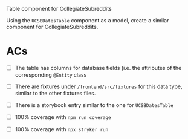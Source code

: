 Table component for CollegiateSubreddits

Using the `UCSBDatesTable` component as a model, create a similar component for CollegiateSubreddits.


# ACs

- [ ] The table has columns for database fields (i.e. the attributes of the corresponding `@Entity` class
- [ ] There are fixtures under `/frontend/src/fixtures` for this data type, similar to the other
fixtures files.
- [ ] There is a storybook entry similar to the one for `UCSBDatesTable`
- [ ] 100% coverage with `npm run coverage`
- [ ] 100% coverage with `npx stryker run`

